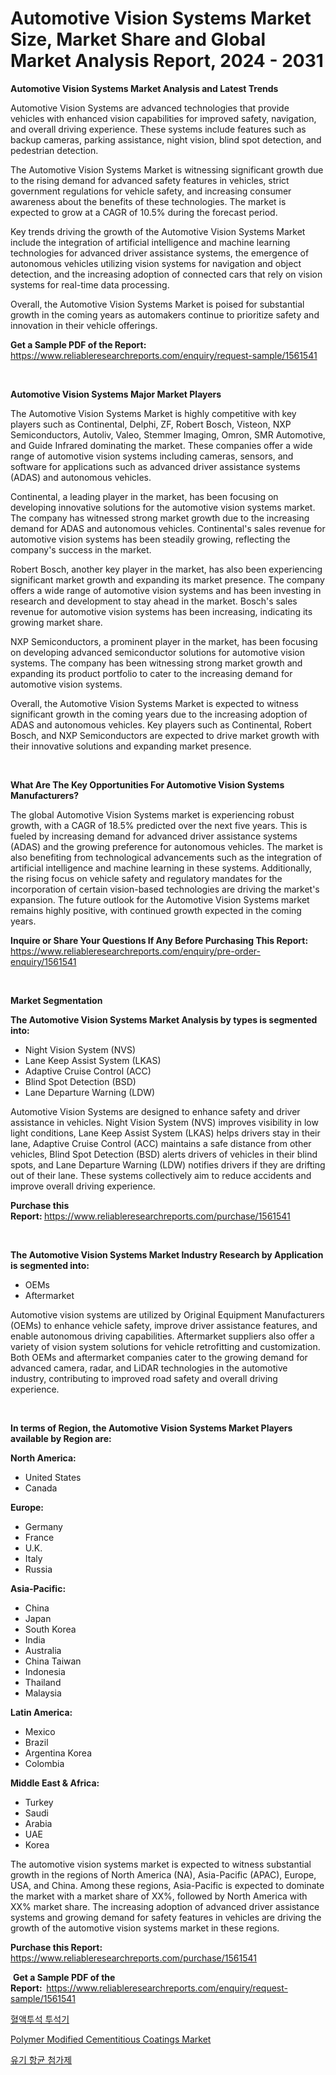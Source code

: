 <p><h1>Automotive Vision Systems Market Size, Market Share and Global Market Analysis Report, 2024 - 2031</h1></p><p><strong>Automotive Vision Systems Market Analysis and Latest Trends</strong></p>
<p><p>Automotive Vision Systems are advanced technologies that provide vehicles with enhanced vision capabilities for improved safety, navigation, and overall driving experience. These systems include features such as backup cameras, parking assistance, night vision, blind spot detection, and pedestrian detection.</p><p>The Automotive Vision Systems Market is witnessing significant growth due to the rising demand for advanced safety features in vehicles, strict government regulations for vehicle safety, and increasing consumer awareness about the benefits of these technologies. The market is expected to grow at a CAGR of 10.5% during the forecast period.</p><p>Key trends driving the growth of the Automotive Vision Systems Market include the integration of artificial intelligence and machine learning technologies for advanced driver assistance systems, the emergence of autonomous vehicles utilizing vision systems for navigation and object detection, and the increasing adoption of connected cars that rely on vision systems for real-time data processing.</p><p>Overall, the Automotive Vision Systems Market is poised for substantial growth in the coming years as automakers continue to prioritize safety and innovation in their vehicle offerings.</p></p>
<p><strong>Get a Sample PDF of the Report:&nbsp;</strong> <a href="https://www.reliableresearchreports.com/enquiry/request-sample/1561541">https://www.reliableresearchreports.com/enquiry/request-sample/1561541</a></p>
<p>&nbsp;</p>
<p><strong>Automotive Vision Systems Major Market Players</strong></p>
<p><p>The Automotive Vision Systems Market is highly competitive with key players such as Continental, Delphi, ZF, Robert Bosch, Visteon, NXP Semiconductors, Autoliv, Valeo, Stemmer Imaging, Omron, SMR Automotive, and Guide Infrared dominating the market. These companies offer a wide range of automotive vision systems including cameras, sensors, and software for applications such as advanced driver assistance systems (ADAS) and autonomous vehicles.</p><p>Continental, a leading player in the market, has been focusing on developing innovative solutions for the automotive vision systems market. The company has witnessed strong market growth due to the increasing demand for ADAS and autonomous vehicles. Continental's sales revenue for automotive vision systems has been steadily growing, reflecting the company's success in the market.</p><p>Robert Bosch, another key player in the market, has also been experiencing significant market growth and expanding its market presence. The company offers a wide range of automotive vision systems and has been investing in research and development to stay ahead in the market. Bosch's sales revenue for automotive vision systems has been increasing, indicating its growing market share.</p><p>NXP Semiconductors, a prominent player in the market, has been focusing on developing advanced semiconductor solutions for automotive vision systems. The company has been witnessing strong market growth and expanding its product portfolio to cater to the increasing demand for automotive vision systems.</p><p>Overall, the Automotive Vision Systems Market is expected to witness significant growth in the coming years due to the increasing adoption of ADAS and autonomous vehicles. Key players such as Continental, Robert Bosch, and NXP Semiconductors are expected to drive market growth with their innovative solutions and expanding market presence.</p></p>
<p>&nbsp;</p>
<p><strong>What Are The Key Opportunities For Automotive Vision Systems Manufacturers?</strong></p>
<p><p>The global Automotive Vision Systems market is experiencing robust growth, with a CAGR of 18.5% predicted over the next five years. This is fueled by increasing demand for advanced driver assistance systems (ADAS) and the growing preference for autonomous vehicles. The market is also benefiting from technological advancements such as the integration of artificial intelligence and machine learning in these systems. Additionally, the rising focus on vehicle safety and regulatory mandates for the incorporation of certain vision-based technologies are driving the market's expansion. The future outlook for the Automotive Vision Systems market remains highly positive, with continued growth expected in the coming years.</p></p>
<p><strong>Inquire or Share Your Questions If Any Before Purchasing This Report:</strong> <a href="https://www.reliableresearchreports.com/enquiry/pre-order-enquiry/1561541">https://www.reliableresearchreports.com/enquiry/pre-order-enquiry/1561541</a></p>
<p>&nbsp;</p>
<p><strong>Market Segmentation</strong></p>
<p><strong>The Automotive Vision Systems Market Analysis by types is segmented into:</strong></p>
<p><ul><li>Night Vision System (NVS)</li><li>Lane Keep Assist System (LKAS)</li><li>Adaptive Cruise Control (ACC)</li><li>Blind Spot Detection (BSD)</li><li>Lane Departure Warning (LDW)</li></ul></p>
<p><p>Automotive Vision Systems are designed to enhance safety and driver assistance in vehicles. Night Vision System (NVS) improves visibility in low light conditions, Lane Keep Assist System (LKAS) helps drivers stay in their lane, Adaptive Cruise Control (ACC) maintains a safe distance from other vehicles, Blind Spot Detection (BSD) alerts drivers of vehicles in their blind spots, and Lane Departure Warning (LDW) notifies drivers if they are drifting out of their lane. These systems collectively aim to reduce accidents and improve overall driving experience.</p></p>
<p><strong>Purchase this Report:&nbsp;</strong><a href="https://www.reliableresearchreports.com/purchase/1561541">https://www.reliableresearchreports.com/purchase/1561541</a></p>
<p>&nbsp;</p>
<p><strong>The Automotive Vision Systems Market Industry Research by Application is segmented into:</strong></p>
<p><ul><li>OEMs</li><li>Aftermarket</li></ul></p>
<p><p>Automotive vision systems are utilized by Original Equipment Manufacturers (OEMs) to enhance vehicle safety, improve driver assistance features, and enable autonomous driving capabilities. Aftermarket suppliers also offer a variety of vision system solutions for vehicle retrofitting and customization. Both OEMs and aftermarket companies cater to the growing demand for advanced camera, radar, and LiDAR technologies in the automotive industry, contributing to improved road safety and overall driving experience.</p></p>
<p>&nbsp;</p>
<p><strong>In terms of Region, the Automotive Vision Systems Market Players available by Region are:</strong></p>
<p>
    <p> <strong> North America: </strong>
        <ul>
            <li>United States</li>
            <li>Canada</li>
        </ul>
        </p> 
    <p> <strong> Europe: </strong>
        <ul>
            <li>Germany</li>
            <li>France</li>
            <li>U.K.</li>
            <li>Italy</li>
            <li>Russia</li>
        </ul>
        </p> 
    <p> <strong> Asia-Pacific: </strong>
        <ul>
            <li>China</li>
            <li>Japan</li>
            <li>South Korea</li>
            <li>India</li>
            <li>Australia</li>
            <li>China Taiwan</li>
            <li>Indonesia</li>
            <li>Thailand</li>
            <li>Malaysia</li>
        </ul>
        </p> 
    <p> <strong> Latin America: </strong>
        <ul>
            <li>Mexico</li>
            <li>Brazil</li>
            <li>Argentina Korea</li>
            <li>Colombia</li>
        </ul>
        </p> 
    <p> <strong> Middle East & Africa: </strong>
        <ul>
            <li>Turkey</li>
            <li>Saudi</li>
            <li>Arabia</li>
            <li>UAE</li>
            <li>Korea</li>
        </ul>
    </p>
    </p>
<p><p>The automotive vision systems market is expected to witness substantial growth in the regions of North America (NA), Asia-Pacific (APAC), Europe, USA, and China. Among these regions, Asia-Pacific is expected to dominate the market with a market share of XX%, followed by North America with XX% market share. The increasing adoption of advanced driver assistance systems and growing demand for safety features in vehicles are driving the growth of the automotive vision systems market in these regions.</p></p>
<p><strong>Purchase this Report: </strong><a href="https://www.reliableresearchreports.com/purchase/1561541">https://www.reliableresearchreports.com/purchase/1561541</a></p>
<p>&nbsp;<strong>Get a Sample PDF of the Report:&nbsp;&nbsp;</strong><a href="https://www.reliableresearchreports.com/enquiry/request-sample/1561541">https://www.reliableresearchreports.com/enquiry/request-sample/1561541</a></p>
<p><strong></strong></p>
<p><p><a href="https://medium.com/@frankpeters35/%ED%97%A4%EB%AA%A8%EB%94%94%EC%95%84%EB%A6%AC%EC%8B%9C%EC%8A%A4-%EB%8B%A4%EC%9D%B4%EC%96%BC%EB%9D%BC%EC%9D%B4%EC%A0%80-%EC%8B%9C%EC%9E%A5-%EA%B7%9C%EB%AA%A8-%EC%8B%9C%EC%9E%A5-%EC%A0%84%EB%A7%9D-%EB%B0%8F-%EC%8B%9C%EC%9E%A5-%EC%98%88%EC%B8%A1-2024%EB%85%84%EB%B6%80%ED%84%B0-2031%EB%85%84%EA%B9%8C%EC%A7%80-2a5750c72137">혈액투석 투석기</a></p><p><a href="https://view.publitas.com/reportprime-1/polymer-modified-cementitious-coatings-market-research-report-unlocks-analysis-on-the-market-financial-status-market-size-and-market-revenue-upto-2030/">Polymer Modified Cementitious Coatings Market</a></p><p><a href="https://medium.com/@frankpeters35/%EC%9C%A0%EA%B8%B0%EB%86%8D-%ED%95%AD%EA%B7%A0-%EC%B2%A8%EA%B0%80%EC%A0%9C-%EC%8B%9C%EC%9E%A5-%EA%B7%9C%EB%AA%A8%EB%8A%94-%EC%A0%84%EC%84%B8%EA%B3%84-%EC%82%B0%EC%97%85%EC%97%90%EC%84%9C-%EC%B5%9C%EA%B3%A0%EC%9D%98-%EB%A7%88%EC%BC%80%ED%8C%85-%EC%B1%84%EB%84%90%EC%9D%84-%EB%B3%B4%EC%97%AC%EC%A4%8D%EB%8B%88%EB%8B%A4-88af07bcdf5e">유기 항균 첨가제</a></p></p>
